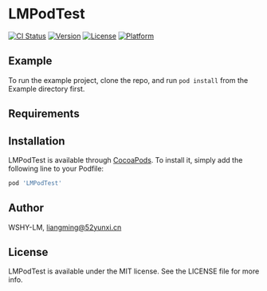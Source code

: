 # LMPodTest

[![CI Status](https://img.shields.io/travis/WSHY-LM/LMPodTest.svg?style=flat)](https://travis-ci.org/WSHY-LM/LMPodTest)
[![Version](https://img.shields.io/cocoapods/v/LMPodTest.svg?style=flat)](https://cocoapods.org/pods/LMPodTest)
[![License](https://img.shields.io/cocoapods/l/LMPodTest.svg?style=flat)](https://cocoapods.org/pods/LMPodTest)
[![Platform](https://img.shields.io/cocoapods/p/LMPodTest.svg?style=flat)](https://cocoapods.org/pods/LMPodTest)

## Example

To run the example project, clone the repo, and run `pod install` from the Example directory first.

## Requirements

## Installation

LMPodTest is available through [CocoaPods](https://cocoapods.org). To install
it, simply add the following line to your Podfile:

```ruby
pod 'LMPodTest'
```

## Author

WSHY-LM, liangming@52yunxi.cn

## License

LMPodTest is available under the MIT license. See the LICENSE file for more info.
